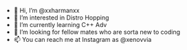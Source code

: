 - 👋 Hi, I’m @xxharmanxx
- 👀 I’m interested in Distro Hopping
- 🌱 I’m currently learning C++ Adv
- 💞️ I’m looking for fellow mates who are sorta new to coding
- 📫 You can reach me at Instagram as @xenovvia

<!---
xxharmanxx/xxharmanxx is a ✨ special ✨ repository because its `README.md` (this file) appears on your GitHub profile.
You can click the Preview link to take a look at your changes.
--->
